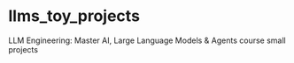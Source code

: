 # llms_toy_projects
LLM Engineering: Master AI, Large Language Models &amp; Agents course small projects

